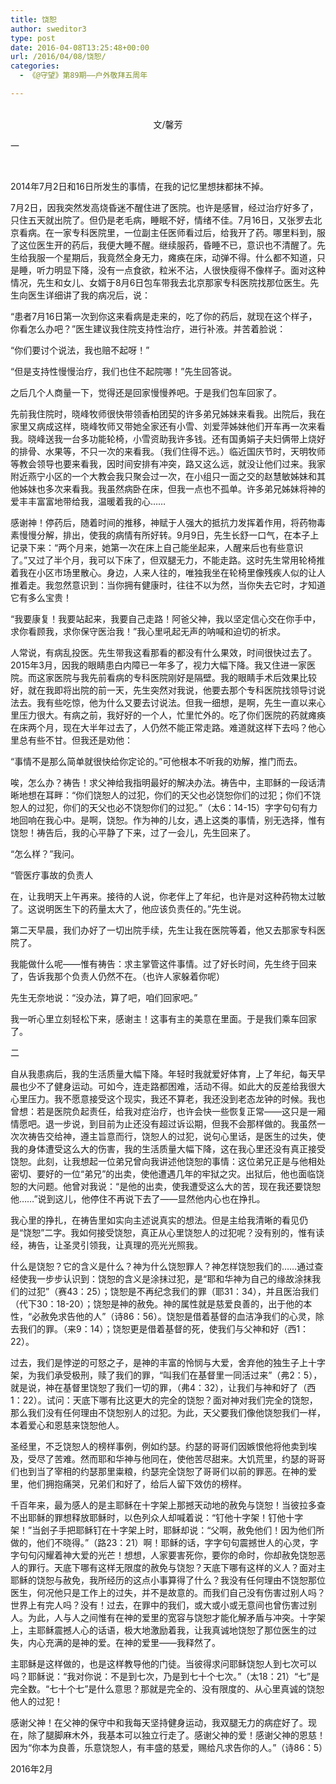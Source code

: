 ```yaml
---
title: 饶恕
author: sweditor3
type: post
date: 2016-04-08T13:25:48+00:00
url: /2016/04/08/饶恕/
categories:
  - 《@守望》第89期——户外敬拜五周年

---
```

<p style="text-align: center;">
  <br /> 文/馨芳
</p>

一
	  
&nbsp; &nbsp;&nbsp;
	  
2014年7月2日和16日所发生的事情，在我的记忆里想抹都抹不掉。 

7月2日，因我突然发高烧昏迷不醒住进了医院。也许是感冒，经过治疗好多了，只住五天就出院了。但仍是老毛病，睡眠不好，情绪不佳。7月16日，又张罗去北京看病。在一家专科医院里，一位副主任医师看过后，给我开了药。哪里料到，服了这位医生开的药后，我便大睡不醒。继续服药，昏睡不已，意识也不清醒了。先生给我服一个星期后，我竟然全身无力，瘫痪在床，动弹不得。什么都不知道，只是睡，听力明显下降，没有一点食欲，粒米不沾，人很快瘦得不像样子。面对这种情况，先生和女儿、女婿于8月6日包车带我去北京那家专科医院找那位医生。先生向医生详细讲了我的病况后，说： 

&ldquo;患者7月16日第一次到你这来看病是走来的，吃了你的药后，就现在这个样子，你看怎么办吧？&rdquo;医生建议我住院支持性治疗，进行补液。并苦着脸说：
	  
&ldquo;你们要讨个说法，我也赔不起呀！&rdquo;
	  
&ldquo;但是支持性慢慢治疗，我们也住不起院哪！&rdquo;先生回答说。 

之后几个人商量一下，觉得还是回家慢慢养吧。于是我们包车回家了。 

先前我住院时，晓峰牧师很快带领香柏团契的许多弟兄姊妹来看我。出院后，我在家里又病成这样，晓峰牧师又带她全家还有小雪、刘爱萍姊妹他们开车再一次来看我。晓峰送我一台多功能轮椅，小雪资助我许多钱。还有国勇娟子夫妇俩带上烧好的排骨、水果等，不只一次的来看我。（我们住得不远。）临近国庆节时，天明牧师等教会领导也要来看我，因时间安排有冲突，路又这么远，就没让他们过来。我家附近燕宁小区的一个大教会我只聚会过一次，在小组只一面之交的赵慧敏姊妹和其他姊妹也多次来看我。我虽然病卧在床，但我一点也不孤单。许多弟兄姊妹将神的爱丰丰富富地带给我，温暖着我的心&hellip;&hellip; 

感谢神！停药后，随着时间的推移，神赋于人强大的抵抗力发挥着作用，将药物毒素慢慢分解，排出，使我的病情有所好转。9月9日，先生长舒一口气，在本子上记录下来：&ldquo;两个月来，她第一次在床上自己能坐起来，人醒来后也有些意识了。&rdquo;又过了半个月，我可以下床了，但双腿无力，不能走路。这时先生常用轮椅推着我在小区市场里散心。身边，人来人往的，唯独我坐在轮椅里像残疾人似的让人推着走。我忽然意识到：当你拥有健康时，往往不以为然，当你失去它时，才知道它有多么宝贵！ 

&ldquo;我要康复！我要站起来，我要自己走路！阿爸父神，我以坚定信心交在你手中，求你看顾我，求你保守医治我！&rdquo;我心里吼起无声的呐喊和迫切的祈求。 

人常说，有病乱投医。先生带我这看那看的都没有什么果效，时间很快过去了。2015年3月，因我的眼睛患白内障已一年多了，视力大幅下降。我又住进一家医院。而这家医院与我先前看病的专科医院刚好是隔壁。我的眼睛手术后效果比较好，就在我即将出院的前一天，先生突然对我说，他要去那个专科医院找领导讨说法去。我有些吃惊，他为什么又要去讨说法。但我一细想，是啊，先生一直以来心里压力很大。有病之前，我好好的一个人，忙里忙外的。吃了你们医院的药就瘫痪在床两个月，现在大半年过去了，人仍然不能正常走路。难道就这样下去吗？他心里总有些不甘。但我还是劝他： 

&ldquo;事情不是那么简单就很快给你定论的。&rdquo;可他根本不听我的劝解，推门而去。 

唉，怎么办？祷告！求父神给我指明最好的解决办法。祷告中，主耶稣的一段话清晰地想在耳畔：&ldquo;你们饶恕人的过犯，你们的天父也必饶恕你们的过犯；你们不饶恕人的过犯，你们的天父也必不饶恕你们的过犯。&rdquo;（太6：14-15）字字句句有力地回响在我心中。是啊，饶恕。作为神的儿女，遇上这类的事情，别无选择，惟有饶恕！祷告后，我的心平静了下来，过了一会儿，先生回来了。 

&ldquo;怎么样？&rdquo;我问。 

&ldquo;管医疗事故的负责人 

在，让我明天上午再来。接待的人说，你老伴上了年纪，也许是对这种药物太过敏了。这说明医生下的药量太大了，他应该负责任的。&rdquo;先生说。 

第二天早晨，我们办好了一切出院手续，先生让我在医院等着，他又去那家专科医院了。 

我能做什么呢&mdash;&mdash;惟有祷告：求主掌管这件事情。过了好长时间，先生终于回来了，告诉我那个负责人仍然不在。（也许人家躲着你呢）&nbsp;
	  
先生无奈地说：&ldquo;没办法，算了吧，咱们回家吧。&rdquo; 

我一听心里立刻轻松下来，感谢主！这事有主的美意在里面。于是我们乘车回家了。 

二 

自从我患病后，我的生活质量大幅下降。年轻时我就爱好体育，上了年纪，每天早晨也少不了健身运动。可如今，连走路都困难，活动不得。如此大的反差给我很大心里压力。我不愿意接受这个现实，我还不算老，我还没到老态龙钟的时候。我也曾想：若是医院负起责任，给我对症治疗，也许会快一些恢复正常&mdash;&mdash;这只是一厢情愿吧。退一步说，到目前为止还没有超过诉讼期，但我不会那样做的。我虽然一次次祷告交给神，遵主旨意而行，饶恕人的过犯，说句心里话，是医生的过失，使我的身体遭受这么大的伤害，我的生活质量大幅下降，这在我心里还没有真正接受饶恕。此刻，让我想起一位弟兄曾向我讲述他饶恕的事情：这位弟兄正是与他相处密切、要好的一位&ldquo;弟兄&rdquo;的出卖，使他遭遇几年的牢狱之灾。出狱后，他也面临饶恕的大问题。他曾对我说：&ldquo;是他的出卖，使我遭受这么大的苦，现在我还要饶恕他&hellip;&hellip;&rdquo;说到这儿，他停住不再说下去了&mdash;&mdash;显然他内心也在挣扎。 

我心里的挣扎，在祷告里如实向主述说真实的想法。但是主给我清晰的看见仍是&ldquo;饶恕&rdquo;二字。我如何接受饶恕，真正从心里饶恕人的过犯呢？没有别的，惟有读经，祷告，让圣灵引领我，让真理的亮光光照我。&nbsp; 

什么是饶恕？它的含义是什么？神为什么饶恕罪人？神怎样饶恕我们的&hellip;&hellip;通过查经使我一步步认识到：饶恕的含义是涂抹过犯，是&ldquo;耶和华神为自己的缘故涂抹我们的过犯&rdquo;（赛43：25）；饶恕是不再纪念我们的罪（耶31：34），并且医治我们（代下30：18-20）；饶恕是神的赦免。神的属性就是慈爱良善的，出于他的本性，&ldquo;必赦免求告他的人&rdquo;（诗86：56）。饶恕是借着基督的血洁净我们的心灵，除去我们的罪。（来9：14）；饶恕更是借着基督的死，使我们与父神和好（西1：22）。 

过去，我们是悖逆的可怒之子，是神的丰富的怜悯与大爱，舍弃他的独生子上十字架，为我们承受极刑，赎了我们的罪，&ldquo;叫我们在基督里一同活过来&rdquo;（弗2：5），就是说，神在基督里饶恕了我们一切的罪，（弗4：32），让我们与神和好了（西1：22）。试问：天底下哪有比这更大的完全的饶恕？面对神对我们完全的饶恕，那么我们没有任何理由不饶恕别人的过犯。为此，天父要我们像他饶恕我们一样，本着爱心和恩慈来饶恕他人。 

圣经里，不乏饶恕人的榜样事例，例如约瑟。约瑟的哥哥们因嫉恨他将他卖到埃及，受尽了苦难。然而耶和华神与他同在，使他苦尽甜来。大饥荒里，约瑟的哥哥们也到当了宰相的约瑟那里粜粮，约瑟完全饶恕了哥哥们以前的罪恶。在神的爱里，他们拥抱痛哭，兄弟们和好了，给后人留下效仿的榜样。 

千百年来，最为感人的是主耶稣在十字架上那撼天动地的赦免与饶恕！当彼拉多查不出耶稣的罪想释放耶稣时，以色列众人却喊着说：&ldquo;钉他十字架！钉他十字架！&rdquo;当刽子手把耶稣钉在十字架上时，耶稣却说：&ldquo;父啊，赦免他们！因为他们所做的，他们不晓得。&rdquo;（路23：21）啊！耶稣的话，字字句句震撼世人的心灵，字字句句闪耀着神大爱的光芒！想想，人家要害死你，要你的命时，你却赦免饶恕恶人的罪行。天底下哪有这样无限度的赦免与饶恕？天底下哪有这样的义人？面对主耶稣的饶恕与赦免，我所经历的这点小事算得了什么？我没有任何理由不饶恕那位医生，何况他只是工作上的过失，并不是故意的。而我们自己没有伤害过别人吗？世界上有完人吗？没有！过去，在罪中的我们，或大或小或无意间也曾伤害过别人。为此，人与人之间惟有在神的爱里的宽容与饶恕才能化解矛盾与冲突。十字架上，主耶稣震撼人心的话语，极大地激励着我，让我真诚地饶恕了那位医生的过失，内心充满的是神的爱。在神的爱里&mdash;&mdash;我释然了。 

主耶稣是这样做的，也是这样教导他的门徒。当彼得求问耶稣饶恕人到七次可以吗？耶稣说：&ldquo;我对你说：不是到七次，乃是到七十个七次。&rdquo;（太18：21）&ldquo;七&rdquo;是完全数。&ldquo;七十个七&rdquo;是什么意思？那就是完全的、没有限度的、从心里真诚的饶恕他人的过犯！ 

感谢父神！在父神的保守中和我每天坚持健身运动，我双腿无力的病症好了。现在，除了腿脚麻木外，我基本可以独立行走了。感谢父神的爱！感谢父神的恩慈！因为&ldquo;你本为良善，乐意饶恕人，有丰盛的慈爱，赐给凡求告你的人。&rdquo;（诗86：5） 

2016年2月